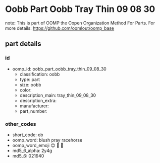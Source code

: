 # Oobb Part Oobb Tray Thin 09 08 30  

note: This is part of OOMP the Oopen Organization Method For Parts. For more details: https://github.com/oomlout/oomp_base

##  part details





### id
* oomp_id: oobb_part_oobb_tray_thin_09_08_30
  * classification: oobb
  * type: part
  * size: oobb
  * color: 
  * description_main: tray_thin_09_08_30
  * description_extra: 
  * manufacturer: 
  * part_number: 

### other_codes
* short_code: ob
* oomp_word: blush pray racehorse
* oomp_word_emoji :blush: :pray: :racehorse:
* md5_6_alpha: 2y4g
* md5_6: 021940